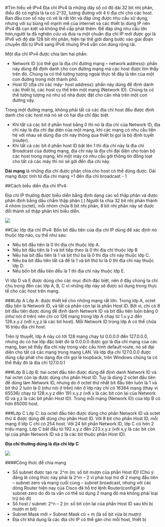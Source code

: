 #Tìm hiểu về IPv4Địa chỉ IPv4 là những dãy số có độ dài 32 bit nhị phân, điều đó có nghĩa là ta có 2^32, tương đương với 4 tỉ địa chỉ cho các host. Ban đầu con số này có vẻ là rất lớn và đáp ứng được nhu cầu sử dụng, nhưng với sự bùng nổ mạnh mẽ của internet và các thiết bị dùng IP nên IPv4 đã cạn kiệt và không thể cấp phát thêm. Để đáp ứng nhu cầu lớn hơn,người ta đã nghiên cứu và đưa ra một chuẩn địa  chỉ IP mới được gọi là IPv6 với độ dài 128 bit nhị phân, hiện tại thế giới đang bước vào giai đoạn chuyển đổi từ IPv4 sang IPv6 nhưng IPv4 vẫn còn dùng rộng rãi.Một địa chỉ IPv4 được chia làm hai phần:- Network ID (có thể gọi là địa chỉ đường mạng – network address): phần này dùng để định danh cho con đường mạng mà các host được tìm thấy trên đó. Chúng ta có thể tưởng tượng ngoài thực tế đây là tên của một con đường trong một thành phố.- Host ID (địa chỉ các máy- host address): phần này dùng để định danh các thiết bị, các host cụ thể trên một mạng (Network ID). Chúng ta có thể tưởng tượng nó như số nhà được đặt cho căn nhà trên một con đường vậy.Trong một đường mạng, không phải tất cả các địa chỉ host đều được định danh cho các host mà nó sẽ có hai địa chỉ đặc biệt.- Khi tất cả các bit ở phần host bằng 0 thì nó là địa chỉ của Network ID, địa chỉ này là địa chỉ đại diện của một mạng, khi các mạng có nhu cầu liên hệ với nhau sẽ dùng địa chỉ này thông qua thiết bị gọi là bộ định tuyết (router).- Khi tất cả các bít ở phần host ID bật lên 1 thì địa chỉ này là địa chỉ Broadcast của đường mạng, địa chỉ này là địa chỉ đại diện cho toàn bộ các host trong mạng, khi một máy có nhu cầu gởi thông tin đồng loạt cho tất cả các máy thì nó sẽ gởi đến địa chỉ này.**Dải mạng** là những địa chỉ được phân chia cho host có thể dùng được. Dải mạng được tính từ địa chỉ mạng +1 đến địa chỉ broadcast - 1##Cách biểu diển địa chỉ IPv4:Địa chỉ IP thường được biểu diển bằng định dạng các số thập phân và được phân định bằng dấu chấm thập phân (.) Người ta chia  32 bit nhị phân thành 4 nhóm (octet), mỗi nhóm chứa 8 bit nhị phân, 8 bit nhị phân này sẽ được đổi thành số thập phân khi biểu diễn.<img src="https://jqihta-sn3302.files.1drv.com/y2pMp2DIPkWBl65YgQpFIFvjMh1J2UZwxh8vHEyOACTJwcs_lMQiKtVUtcatYJ_a73RoNjvep3AJ3qxsSN1rnZXFg2Xm3RrA7DqZZ4wkSuJVFZKFiYmNLq1SqCjsQziRf6OV_m4hn7jHthcZHCgWp6C6uKl6E_PGDCMGD4sCHTeL44/IPv4%20phan%201%20%281%29.png?psid=1">##Các lớp địa chỉ IPv4:Bốn bit đầu tiên của địa chỉ IP dùng để xác định nó thuộc lớp nào, cụ thể như sau:- Nếu bit đầu tiên là 0 thì địa chỉ  thuộc lớp A.- Nếu bit đầu tiên là 1 và bít tiếp theo là 0 thì địa chỉ thuộc lớp B- Nếu hai bít đầu tiên là 1 và bit thứ ba là 0 thì địa chỉ này thuộc lớp C.- Nếu ba bít đầu tiên tất cả đề là 1 và bít thứ tư là 0 thì địa chỉ này thuộc lớp D.- Nếu bốn bít đầu tiên đều là 1 thì địa chỉ này thuộc lớp E.Vì lớp D và E được dùng cho các mục đích đặc biệt, nên ở đây chúng ta chỉ chú trọng đến các lớp A, B, C vì những lớp này sẽ được sử dụng trong thực tế cho các host trên mạng.###Lớp ALớp A: được thiết kế cho những mạng rất lớn. Trong lớp A, octet đầu tiên là Network ID, và tất cả phần còn lại là phần Host ID. Bởi vì, chỉ có 8 bit đầu tiên được dùng để định danh Network ID và bit đầu tiên luôn bằng 0 (như nói ở trên) nên chỉ có 126 mạng trong lớp A chạy từ 1.x.y.z đến 126.x.y.z (với x,y,z là các bit host). Mỗi Network ID trong lớp A có thể chứa 16 triệu địa chỉ host.Trên lý thuyết, lớp A này có tới 128 mạng chạy từ 0.0.0.0 đến 127.0.0.0, nhưng do có hai lớp đặc biệt đó là 0.0.0.0 được gọi là địa chỉ mạng của các mạng, bạn sẽ thấy địa chỉ này trong việc cấu hình default route, nó sẽ đại diện cho tất cả các mạng trong mạng LAN. Và lớp địa chỉ 127.0.0.0 được dùng cấp phát cho dạng địa chỉ gọi là loopback, trên Windows chúng ta có thể thấy đó là địa chỉ 127.0.0.1###Lớp BLớp B: hai octet đầu tiên được dùng để định danh Network ID và hai octet còn lại  được dùng cho phần Host ID. Tuy là dùng 2 octet đầu tiên để dùng làm Network ID, nhưng do ở octet thứ nhất bit đầu tiên luôn là 1 và bit thứ 2 luôn là 0 (như nói ở trên) nên ở lớp này chỉ có 16384 mạng (thay vì 65536) chạy từ 128.x.y.z đến 191.x.y.z (với x là các bit còn lại của Network ID và y,z là các bit phần Host ID). Trong mỗi mạng (Network ID) của lớp B có hơn 65000 host.###Lớp CLớp C: ba octet đầu tiên được dùng cho phần Network ID và octet thứ 4 được dùng để dùng cho phần Host ID. Với 8 bit cho phần Host ID, mỗi mạng ở lớp C chỉ có 254 host. Với 24 bit phần Network ID, lớp C có hơn 2 triệu mạng. Lớp C bắt đầu từ 192.x.y.z đến 223.x.y.z (với x,y là các bit còn lại của phần Network ID và z là các bit thuộc phần Host ID).**Địa chỉ thường dùng là địa chỉ lớp C**<img src="https://jqihta-sn3302.files.1drv.com/y2p2-Ys85GG22NzHuOEVBDyHPK7UoOcpMZs37aQQZm0KmQb7dSqWR80-V6Q02fkWLMI3SzYmRcB9MVSsjdWxd5mQ2pXYMmKZ2pErQDF8nwDmUnMyNwJk1cI6NbSHgBPG3erTDrfVqz6-IIJ2_OvLig_768xDZxqdV1xfDJz94_E_-w/IPv4%20phan%201%20%286%29.png?psid=1">####Công thức để chia mạng  + Số subnet được tạo ra: 2^m (m: số bit mượn của phần Host ID) (Chú ý: đáng lẽ công thức này phải là 2^m – 2 vì phải loại trừ đi 2 mạng đầu tiên – subnet zero và mạng cuối cùng – subnet broadcast, nhưng với các dòng Router hiện nay của Cisco đã hỗ trợ lệnh Router(config)# ip subnet-zero do đó ta vẫn có thể sử dụng 2 mạng đó mà không phải loại trừ bỏ đi) + Số host / subnet: 2^n – 2 (n: số bit còn lại của phần Host ID sau khi bị mượn m bit) + Subnet Mask mới = Subnet Mask cũ + m (là số bit vừa bị mượn) + Địa chỉ khả dụng là các địa chỉ IP có thể gán cho mỗi host, thiết bị 